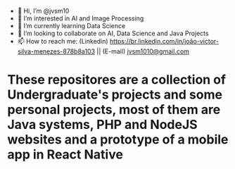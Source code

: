 - 👋 Hi, I’m @jvsm10
- 👀 I’m interested in AI and Image Processing 
- 🌱 I’m currently learning Data Science
- 💞️ I’m looking to collaborate on AI, Data Science and Java Projects 
- 📫 How to reach me: (Linkedin) https://br.linkedin.com/in/joão-victor-silva-menezes-878b8a103 || (E-mail) jvsm1010@gmail.com

<!---
jvsm10/jvsm10 is a ✨ special ✨ repository because its `README.md` (this file) appears on your GitHub profile.
You can click the Preview link to take a look at your changes.
--->
<h1>These repositores are a collection of Undergraduate's projects and some personal projects, most of them are Java systems, PHP and NodeJS websites and a prototype of a mobile app in React Native<h1> 
